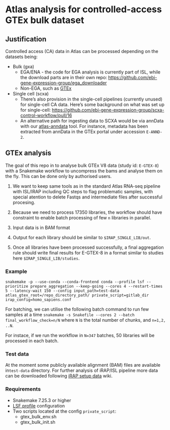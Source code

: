 # Atlas analysis for controlled-access GTEx bulk dataset

## Justification
Controlled access (CA) data in Atlas can be processed depending on the datasets being:
- Bulk (gxa)
  - EGA/ENA - the code for EGA analysis is currently part of ISL, while the download parts are in their own repo: https://github.com/ebi-gene-expression-group/ega_downloader
  - Non-EGA, such as [GTEx](https://gtexportal.org/home/datasets)
- Single cell (scxa)
  - There’s also provision in the single-cell pipelines (currently unused) for single-cell CA data. Here’s some background on what was set up for single-cell: https://github.com/ebi-gene-expression-group/scxa-control-workflow/pull/16
  - An alternative path for ingesting data to SCXA would be via annData with our [atlas-anndata](https://github.com/ebi-gene-expression-group/atlas-anndata) tool. For instance, metadata has been extracted from annData in the GTEx portal under accession `E-ANND-2`.

## GTEx analysis
The goal of this repo in to analyse bulk GTEx V8 data (study id: `E-GTEX-8`) with a Snakemake workflow to uncompress the bams and analyse them on the fly. This can be done only by authorised users. 

1. We want to keep same tools as in the standard Atlas RNA-seq pipeline with ISL/IRAP including QC steps to flag problematic samples, with special atention to delete Fastqs and intermediate files after successful procesing.

2. Because we need to process 17350 libraries, the workflow should have constraint to enable batch processing of few `n` libraries in parallel. 

3. Input data is in BAM format

4. Output for each library should be similar to `$IRAP_SINGLE_LIB/out`.

5. Once all libraries have been processed successfully, a final aggregation rule should write final results for E-GTEX-8 in a format similar to studies here `$IRAP_SINGLE_LIB/studies`.

### Example
`snakemake -p --use-conda --conda-frontend conda --profile lsf --prioritize prepare_aggregation --keep-going --cores 4 --restart-times 5 --latency-wait 150 --config input_path=test-data atlas_gtex_root=/repo_directory_path/ private_script=gitlab_dir irap_config=homo_sapiens.conf`

For batching, we can utilise the following batch command to run few samples at a time
`snakemake -s Snakefile --cores 2 --batch final_workflow_check=n/N` where `N` is the total number of chunks, and `n=1,2, ..N`. 

For instace, if we run the workflow in `N=347` batches, 50 libraries will be processed in each batch.


### Test data
At the moment some publicly available alignment (BAM) files are available in`test-data` directory. For further analysis of iRAP/ISL pipeline more data can be downloaded following [iRAP setup data](https://github.com/nunofonseca/irap/wiki/7-Quick-Example#setup-the-data) wiki.

### Requirements
- Snakemake 7.25.3 or higher
- [LSF profile](https://github.com/Snakemake-Profiles/lsf) configuration
- Two scripts located at the config `private_script`:
  - gtex_bulk_env.sh
  - gtex_bulk_init.sh